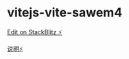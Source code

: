 # vitejs-vite-sawem4

[Edit on StackBlitz ⚡️](https://stackblitz.com/edit/vitejs-vite-sawem4)

[说明⚡️](https://cn.vitejs.dev/guide/#trying-vite-online)

